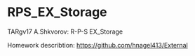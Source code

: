 # RPS_EX_Storage
TARgv17 A.Shkvorov: R-P-S EX_Storage

Homework describtion:
https://github.com/hnagel413/External
